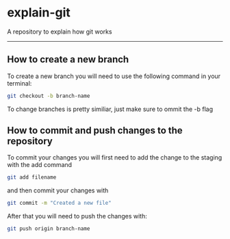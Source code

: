 # explain-git
A repository to explain how git works

---
## How to create a new branch

To create a new branch you will need to use the following command in your terminal:

```bash
git checkout -b branch-name
```

To change branches is pretty similiar, just make sure to ommit the -b flag

## How to commit and push changes to the repository

To commit your changes you will first need to add the change to the staging with the add command

```bash
git add filename
```

and then commit your changes with

```bash
git commit -m "Created a new file"
```

After that you will need to push the changes with:

```bash
git push origin branch-name
```
